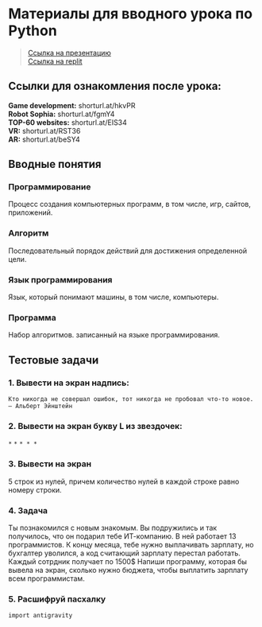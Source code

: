 
# Материалы для вводного урока по Python

> [Ссылка на презентацию](https://drive.google.com/file/d/1Xfu7KYWFj3KKDQYLOJeLfN5S-ec3EYE7/view?usp=sharing) <br>
> [Ссылка на replit](https://replit.com/~)

## Ссылки для ознакомления после урока:

**Game development:** shorturl.at/hkvPR <br>
**Robot Sophia:** shorturl.at/fgmY4 <br>
**TOP-60 websites:** shorturl.at/EIS34 <br>
**VR:** shorturl.at/RST36 <br>
**AR:** shorturl.at/beSY4 <br>

## Вводные понятия

### Программирование
Процесс создания компьютерных программ, в том числе, игр, сайтов, приложений.
### Алгоритм
Последовательный порядок действий для достижения определенной цели.
### Язык программирования
Язык, который понимают машины, в том числе, компьютеры.
### Программа
Набор алгоритмов. записанный на языке программирования.

## Тестовые задачи

### 1. Вывести на экран надпись: 
`Кто никогда не совершал ошибок, тот никогда не пробовал что-то новое.`
`— Альберт Эйнштейн`

### 2. Вывести на экран букву L из звездочек:
`*`
`*`
`* * *`

### 3. Вывести на экран 
5 строк из нулей, причем количество нулей в каждой строке равно номеру строки.

### 4. Задача
Ты познакомился с новым знакомым. Вы подружились и так получилось, что он подарил тебе ИТ-компанию. В ней работает 13 программистов. К концу месяца, тебе нужно выплачивать зарплату, но бухгалтер уволился, а код считающий зарплату перестал работать. Каждый сотрдник получает по 1500$
Напиши программу, которая бы вывела на экран, сколько нужно бюджета, чтобы выплатить зарплату всем программистам.

### 5. Расшифруй пасхалку
`import antigravity`
